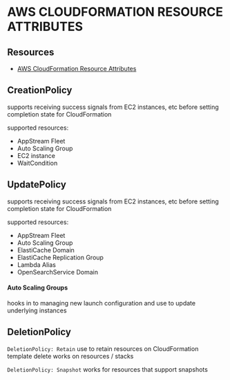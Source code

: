 # AWS CLOUDFORMATION RESOURCE ATTRIBUTES

## Resources

- [AWS CloudFormation Resource Attributes](https://docs.aws.amazon.com/AWSCloudFormation/latest/UserGuide/aws-product-attribute-reference.html)

## CreationPolicy

supports receiving success signals from EC2 instances, etc before setting
completion state for CloudFormation

supported resources:

- AppStream Fleet
- Auto Scaling Group
- EC2 instance
- WaitCondition

## UpdatePolicy

supports receiving success signals from EC2 instances, etc before setting
completion state for CloudFormation

supported resources:

- AppStream Fleet
- Auto Scaling Group
- ElastiCache Domain
- ElastiCache Replication Group
- Lambda Alias
- OpenSearchService Domain

#### Auto Scaling Groups

hooks in to managing new launch configuration and use to update underlying instances

## DeletionPolicy

`DeletionPolicy: Retain` use to retain resources on CloudFormation template delete
works on resources / stacks

`DeletionPolicy: Snapshot` works for resources that support snapshots